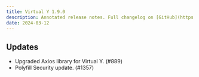 ```yaml
---
title: Virtual Y 1.9.0
description: Annotated release notes. Full changelog on [GitHub](https://github.com/YCloudYUSA/yusaopeny_gated_content/releases/tag/1.9.0)
date: 2024-03-12
---
```


## Updates

* Upgraded Axios library for Virtual Y. (#889)
* Polyfill Security update. (#1357)
